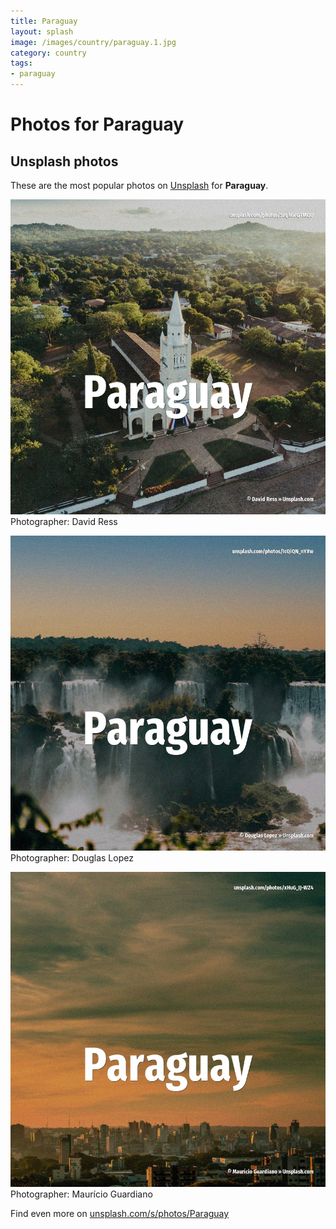 ```yaml
---
title: Paraguay
layout: splash
image: /images/country/paraguay.1.jpg
category: country
tags:
- paraguay
---
```

# Photos for Paraguay
 
## Unsplash photos
These are the most popular photos on [Unsplash](https://unsplash.com) for **Paraguay**.
 
![Paraguay](/images/country/paraguay.1.jpg)
Photographer:  David Ress
 
![Paraguay](/images/country/paraguay.2.jpg)
Photographer:  Douglas Lopez
 
![Paraguay](/images/country/paraguay.3.jpg)
Photographer:  Maurício Guardiano
 
Find even more on [unsplash.com/s/photos/Paraguay](https://unsplash.com/s/photos/Paraguay)
 
